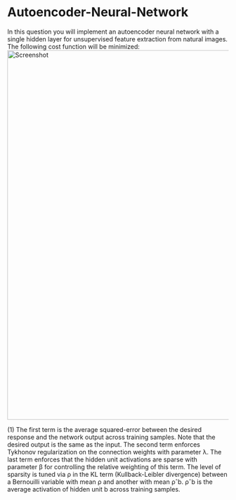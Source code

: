 # Autoencoder-Neural-Network
In this question you will implement an autoencoder neural network with a single hidden layer for unsupervised feature extraction from natural images. The following cost function will be minimized:
<img width="843" alt="Screenshot" src="https://user-images.githubusercontent.com/59516214/214036961-0aac210d-829f-4dff-a279-6e877f90a068.png">

(1) The first term is the average squared-error between the desired response and the network output across training samples. Note that the desired output is the same as the input. The second term enforces Tykhonov regularization on the connection weights with parameter λ. The last term enforces that the hidden unit activations are sparse with parameter β for controlling the relative weighting of this term. The level of sparsity is tuned via ρ in the KL term (Kullback-Leibler divergence) between a Bernouilli variable with mean ρ and another
with mean ρˆb. ρˆb is the average activation of hidden unit b across training samples.
